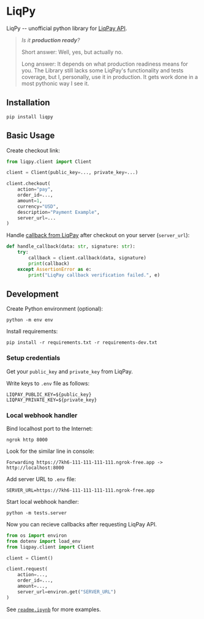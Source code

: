 # LiqPy

LiqPy -- unofficial python library for [LiqPay API](https://www.liqpay.ua/documentation/api/home).

> _Is it **production ready**?_
>
> Short answer: Well, yes, but actually no.
> 
> Long answer: It depends on what production readiness means for you.
> The Library still lacks some LiqPay's functionality and tests coverage,
> but I, personally, use it in production.
> It gets work done in a most pythonic way I see it.

## Installation

```shell
pip install liqpy
```

## Basic Usage

Create checkout link:

```python
from liqpy.client import Client

client = Client(public_key=..., private_key=...)

client.checkout(
    action="pay",
    order_id=...,
    amount=1,
    currency="USD",
    description="Payment Example",
    server_url=...
)
```

Handle [callback from LiqPay](https://www.liqpay.ua/en/documentation/api/callback) after checkout on your server (`server_url`):

```python
def handle_callback(data: str, signature: str):
    try:
        callback = client.callback(data, signature)
        print(callback)
    except AssertionError as e:
        print("LiqPay callback verification failed.", e)
```


## Development

Create Python environment (optional):

```shell
python -m env env
```

Install requirements:

```shell
pip install -r requirements.txt -r requirements-dev.txt
```


### Setup credentials

Get your `public_key` and `private_key` from LiqPay.

Write keys to `.env` file as follows:

```shell
LIQPAY_PUBLIC_KEY=${public_key}
LIQPAY_PRIVATE_KEY=${private_key}
```


### Local webhook handler

Bind localhost port to the Internet:

```shell
ngrok http 8000
```

Look for the similar line in console:

```
Forwarding https://7kh6-111-111-111-111.ngrok-free.app -> http://localhost:8000 
```

Add server URL to `.env` file:

```
SERVER_URL=https://7kh6-111-111-111-111.ngrok-free.app
```

Start local webhook handler:

```shell
python -m tests.server
```

Now you can recieve callbacks after requesting LiqPay API.

```python
from os import environ
from dotenv import load_env
from liqpay.client import Client

client = Client()

client.request(
    action=...,
    order_id=...,
    amount=...,
    server_url=environ.get("SERVER_URL")
)
```

See [`readme.ipynb`](./readme.ipynb) for more examples.
